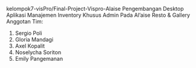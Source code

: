 kelompok7-visPro/Final-Project-Vispro-Alaise
Pengembangan Desktop Aplikasi Manajemen Inventory Khusus Admin Pada Al’aise Resto & Gallery 
Anggotan Tim:
1. Sergio Poli
2. Gloria Mandagi
3. Axel Kopalit
4. Noselycha Soriton
5. Emily Pangemanan

